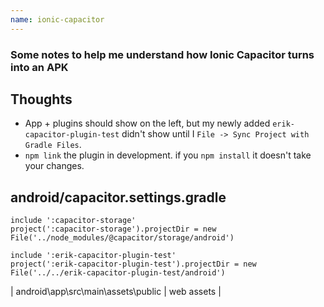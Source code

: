 ```yaml
---
name: ionic-capacitor
---
```


### Some notes to help me understand how Ionic Capacitor turns into an APK

## Thoughts

 * App + plugins should show on the left, but my newly added `erik-capacitor-plugin-test` didn't show until I `File -> Sync Project with Gradle Files`.
 * `npm link` the plugin in development. if you `npm install` it doesn't take your changes.

## android/capacitor.settings.gradle

```
include ':capacitor-storage'
project(':capacitor-storage').projectDir = new File('../node_modules/@capacitor/storage/android')

include ':erik-capacitor-plugin-test'
project(':erik-capacitor-plugin-test').projectDir = new File('../../erik-capacitor-plugin-test/android')
```

| android\app\src\main\assets\public | web assets | 
